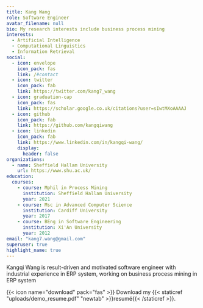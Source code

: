 ```yaml
---
title: Kang Wang
role: Software Engineer
avatar_filename: null
bio: My research interests include business process mining
interests:
  - Artificial Intelligence
  - Computational Linguistics
  - Information Retrieval
social:
  - icon: envelope
    icon_pack: fas
    link: /#contact
  - icon: twitter
    icon_pack: fab
    link: https://twitter.com/kang7_wang
  - icon: graduation-cap
    icon_pack: fas
    link: https://scholar.google.co.uk/citations?user=sIwtMXoAAAAJ
  - icon: github
    icon_pack: fab
    link: https://github.com/kangqiwang
  - icon: linkedin
    icon_pack: fab
    link: https://www.linkedin.com/in/kangqi-wang/
    display:
      header: false
organizations:
  - name: Sheffield Hallam University
    url: https://www.shu.ac.uk/
education:
  courses:
    - course: Mphil in Process Mining
      institution: Sheffield Hallam University
      year: 2021
    - course: Msc in Advanced Computer Science
      institution: Cardiff University
      year: 2017
    - course: BEng in Software Engineering
      institution: Xi'An University
      year: 2012
email: "kang7.wang@gmail.com"
superuser: true
highlight_name: true
---
```

Kangqi Wang is result-driven and motivated software engineer with industrial experience in ERP system, working on business process mining in ERP system



{{< icon name="download" pack="fas" >}} Download my {{< staticref "uploads/demo_resume.pdf" "newtab" >}}resumé{{< /staticref >}}.